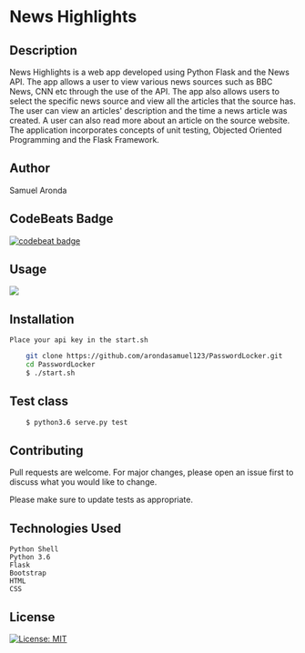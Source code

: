 # News Highlights

## Description

News Highlights  is a web app developed using Python Flask and the News API. The app allows a user to view various news sources such as BBC News, CNN etc through the use of the API. The app also allows users to select the specific news source and view all the articles that the source has. The user can view an articles' description and the time a news article was created. A user can also read more about an article on the source website. The application incorporates concepts of unit testing, Objected Oriented Programming and the Flask Framework. 

## Author

Samuel Aronda


## CodeBeats Badge

[![codebeat badge](https://codebeat.co/badges/0457828b-52fa-4b7a-abbe-bdb79a4189f7)](https://codebeat.co/projects/github-com-arondasamuel123-newshighlight-master)

## Usage
![](static/images/filename%20screenshotone.png)

## Installation
    Place your api key in the start.sh
```bash
    git clone https://github.com/arondasamuel123/PasswordLocker.git
    cd PasswordLocker
    $ ./start.sh
```
## Test class

```bash
    $ python3.6 serve.py test
```

## Contributing

Pull requests are welcome. For major changes, please open an issue first to discuss what you would like to change.

Please make sure to update tests as appropriate.

## Technologies Used
    Python Shell
    Python 3.6
    Flask 
    Bootstrap
    HTML
    CSS



## License
[![License: MIT](https://img.shields.io/badge/License-MIT-yellow.svg)](https://opensource.org/licenses/MIT)



